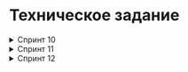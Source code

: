 # Техническое задание

<details>  
<summary>Спринт 10</summary>

В этом спринте вы начнёте с малого, но очень важного: создадите каркас Spring Boot приложения **`Filmorate`** (от англ. _film_ — «фильм» и _rate_ — «оценивать»). В дальнейшем сервис будет обогащаться новым функционалом и с каждым спринтом становиться лучше благодаря вашим знаниям о Java.

### Предварительная настройка проекта

В этом модуле вы продолжите работать с финальными проектами по тому же алгоритму, что и раньше:

- Для каждого финального задания спринта создаётся отдельная ветка, в которой оно реализуется.
- После реализации и локальной проверки создаётся Pull Request на слияние изменений текущей ветки задания с основной веткой проекта.
- Перед тем, как будет осуществлено слияние веток — проводится автоматическая проверка в GitHub Actions.
- Если проверка прошла успешно, то ссылку на Pull Request можно отправлять на ревью. Если при проверке были найдены ошибки, то их нужно исправить и провести повторную проверку.

В репозитории уже подготовлено начальное описание сборки в ветке `main`. Создайте новую ветку `controllers-films-users`, в ней вы будете выполнять текущее задание. Не забывайте, что репозиторий при этом должен быть публичным.

Теперь можно шаг за шагом реализовать приложение.

### Модели данных

Создайте пакет `model`. Добавьте в него два класса: `Film` и `User`. Это классы — модели данных приложения.

У `model.Film` должны быть следующие свойства:

- целочисленный идентификатор — `id`;
- название — `name`;
- описание — `description`;
- дата релиза — `releaseDate`;
- продолжительность фильма — `duration`.

Свойства `model.User`:

- целочисленный идентификатор — `id`;
- электронная почта — `email`;
- логин пользователя — `login`;
- имя для отображения — `name`;
- дата рождения — `birthday`.


<details>  
<summary>Подсказка: про аннотацию @Data</summary>

Используйте аннотацию `@Data` библиотеки Lombok — с ней будет меньше работы по созданию сущностей.
</details>  

### Хранение данных

Сейчас данные можно хранить в памяти приложения — так же, как и в случае с менеджером задач. Для этого используйте контроллер.

В следующих спринтах вы узнаете, как правильно хранить данные в долговременном хранилище, чтобы они не зависели от перезапуска приложения.

### REST-контроллеры

Создайте два класса-контроллера. `FilmController` будет обслуживать фильмы, а `UserController` — пользователей. Убедитесь, что созданные контроллеры соответствуют правилам REST.

Добавьте в классы-контроллеры эндпоинты с подходящим типом запроса для каждого из случаев.

Для `FilmController`:

- добавление фильма;
- обновление фильма;
- получение всех фильмов.

Для `UserController`:

- создание пользователя;
- обновление пользователя;
- получение списка всех пользователей.

Эндпоинты для создания и обновления данных должны также вернуть созданную или изменённую сущность.


<details>  
<summary>Подсказка: про аннотацию @RequestBody</summary>

Используйте аннотацию `@RequestBody`, чтобы создать объект из тела запроса на добавление или обновление сущности.
</details>  

### Валидация

Проверьте данные, которые приходят в запросе на добавление нового фильма или пользователя. Эти данные должны соответствовать определённым критериям.

Для `Film`:

- название не может быть пустым;
- максимальная длина описания — 200 символов;
- дата релиза — не раньше 28 декабря 1895 года;
- продолжительность фильма должна быть положительным числом.

Для `User`:

- электронная почта не может быть пустой и должна содержать символ `@`;
- логин не может быть пустым и содержать пробелы;
- имя для отображения может быть пустым — в таком случае будет использован логин;
- дата рождения не может быть в будущем.


<details>  
<summary>Подсказка: как обработать ошибки</summary>

Для обработки ошибок валидации напишите новое исключение — например, `ValidationException`.
</details>  

### Логирование

Добавьте логирование для операций, которые изменяют сущности — добавляют и обновляют их. Также логируйте причины ошибок — например, если валидация не пройдена. Это считается хорошей практикой.

<details>  
<summary>Подсказка: про логирование сообщений</summary>

Воспользуйтесь библиотекой `slf4j` для логирования и объявляйте логер для каждого класса — так будет сразу видно, где в коде выводится та или иная строка.

```Java
private final static Logger log = LoggerFactory.getLogger(Example.class); 
```

Вы также можете применить аннотацию `@Slf4j` библиотеки Lombok, чтобы не создавать логер вручную.
</details>  

### Тестирование

Добавьте unit-тесты для валидации моделей. Убедитесь, что она работает на граничных условиях.

<details>  
<summary>Подсказка: на что обратить внимание при тестировании</summary>

Проверьте, что валидация не пропускает пустые или неверно заполненные поля. Посмотрите, как контроллер реагирует на пустой запрос.
</details>  

### Проверьте себя

Так как у вашего API пока нет интерфейса, вы будете взаимодействовать с ним через веб-клиент. Мы подготовили набор тестовых данных — Postman-коллекцию. С её помощью вы сможете протестировать ваш API: [_postman.json_](https://github.com/yandex-praktikum/java-filmorate/blob/controllers-films-users/postman/sprint.json).

### Дополнительное задание*

А здесь — необязательное задание для самых смелых! Валидация, которую нужно реализовать в основном задании, — базовая. Она не покрывает всех возможных ошибок. Например, всё ещё можно создать пользователя с такой электронной почтой: `это-неправильный?эмейл@`.

В Java есть инструменты для проверки корректности различных данных. С помощью аннотаций можно задать ограничения, которые будут проверяться автоматически. Для этого добавьте в описание сборки проекта следующую зависимость.


```xml
<dependency>
  <groupId>org.springframework.boot</groupId>
  <artifactId>spring-boot-starter-validation</artifactId>
</dependency> 
```

Теперь вы можете применить аннотацию `@NotNull` к полю класса-модели для проверки на `null`, `@NotBlank` — для проверки на пустую строку, `@Email` — для проверки на соответствие формату электронного адреса. Полный список доступных аннотаций можно найти в [документации](https://docs.jboss.org/hibernate/beanvalidation/spec/2.0/api/javax/validation/constraints/package-summary.html).

Чтобы Spring не только преобразовал тело запроса в соответствующий класс, но и проверил корректность переданных данных, вместе с аннотацией `@RequestBody` нужно использовать аннотацию `@Valid`.

```Java
public createUser(@Valid @RequestBody User user) 
```
</details> 

<details>  
<summary>Спринт 11</summary>

Настало время улучшить `Filmorate`. Чтобы составлять рейтинг фильмов, нужны отзывы пользователей. А для улучшения рекомендаций по просмотру хорошо бы объединить пользователей в комьюнити.

По итогам прошлого спринта у вас получилась заготовка приложения. Программа может принимать, обновлять и возвращать пользователей и фильмы. В этот раз улучшим API приложения до соответствия REST, а также изменим архитектуру приложения с помощью внедрения зависимостей.

### Наводим порядок в репозитории

Для начала убедитесь в том, что ваши изменения за предыдущий спринт добавлены в ветку `main`. Создайте новую ветку, которая будет называться `add-friends-likes`. Название ветки важно сохранить, потому что оно влияет на запуск тестов в GitHub.


<details>  
<summary>Подсказка: про работу в Git</summary>

Для слияния веток используйте команду `merge`.
</details>

### Архитектура

Начнём с переработки архитектуры. Сейчас вся логика приложения спрятана в контроллерах — изменим это. Вынесите хранение данных о фильмах и пользователях в отдельные классы. Назовём их **хранилищами** (англ. _storage_) — так будет сразу понятно, что они делают.

- Создайте интерфейсы `FilmStorage` и `UserStorage`, в которых будут определены методы добавления, удаления и модификации объектов.
- Создайте классы `InMemoryFilmStorage` и `InMemoryUserStorage`, имплементирующие новые интерфейсы, и перенесите туда всю логику хранения, обновления и поиска объектов.
- Добавьте к `InMemoryFilmStorage` и `InMemoryUserStorage` аннотацию `@Component`, чтобы впоследствии пользоваться внедрением зависимостей и передавать хранилища сервисам.

<details>  
<summary>Подсказка: про структуру проекта</summary>

Чтобы объединить хранилища, создайте новый пакет `storage`. В нём будут только классы и интерфейсы, имеющие отношение к хранению данных. Например, `ru.yandex.filmorate.storage.film.FilmStorage`.
</details>

### Новая логика

Пока у приложения нет никакой бизнес-логики, кроме валидации сущностей. Обеспечим возможность пользователям добавлять друг друга в друзья и ставить фильмам лайки.

- Создайте `UserService`, который будет отвечать за такие операции с пользователями, как добавление в друзья, удаление из друзей, вывод списка общих друзей. Пока пользователям не надо одобрять заявки в друзья — добавляем сразу. То есть если Лена стала другом Саши, то это значит, что Саша теперь друг Лены.
- Создайте `FilmService`, который будет отвечать за операции с фильмами — добавление и удаление лайка, вывод 1010 наиболее популярных фильмов по количеству лайков. Пока пусть каждый пользователь может поставить лайк фильму только один раз.
- Добавьте к ним аннотацию `@Service` — тогда к ним можно будет получить доступ из контроллера.

<details>  
<summary>Подсказка: ещё про структуру</summary>

По аналогии с хранилищами объедините бизнес-логику в пакет `service`.
</details>


<details>  
<summary>Подсказка: про список друзей и лайки</summary>

Есть много способов хранить информацию о том, что два пользователя являются друзьями. Например, можно создать свойство `friends` в классе пользователя, которое будет содержать список его друзей. Вы можете использовать такое решение или придумать своё.

Чтобы обеспечить уникальность значения (нельзя добавить одного человека в друзья дважды), проще всего использовать для хранения `Set<Long>` c id друзей. Таким же образом можно обеспечить условие «один пользователь — один лайк» для оценки фильмов.
</details>


### Зависимости

Переделайте код в контроллерах, сервисах и хранилищах под использование внедрения зависимостей.

- Используйте аннотации `@Service`, `@Component`, `@Autowired`. Внедряйте зависимости через конструкторы классов.
- Классы-сервисы должны иметь доступ к классам-хранилищам. Убедитесь, что сервисы зависят от интерфейсов классов-хранилищ, а не их реализаций. Таким образом в будущем будет проще добавлять и использовать новые реализации с другим типом хранения данных.
- Сервисы должны быть внедрены в соответствующие контроллеры.

<details>  
<summary>Подсказка: @Service vs @Component</summary>

`@Component` — аннотация, которая определяет класс как управляемый Spring. Такой класс будет добавлен в контекст приложения при сканировании. `@Service` не отличается по поведению, но обозначает более узкий спектр классов — такие, которые содержат в себе бизнес-логику и, как правило, не хранят состояние.
</details>

### Полный REST

Дальше стоит заняться контроллерами и довести API до соответствия REST.

- С помощью аннотации `@PathVariable` добавьте возможность получать каждый фильм и данные о пользователях по их уникальному идентификатору: `GET .../users/{id}`.
- Добавьте методы, позволяющие пользователям добавлять друг друга в друзья, получать список общих друзей и лайкать фильмы. Проверьте, что все они работают корректно.
  - `PUT /users/{id}/friends/{friendId}` — добавление в друзья.
  - `DELETE /users/{id}/friends/{friendId}` — удаление из друзей.
  - `GET /users/{id}/friends` — возвращаем список пользователей, являющихся его друзьями.
  - `GET /users/{id}/friends/common/{otherId}` — список друзей, общих с другим пользователем.
  - `PUT /films/{id}/like/{userId}` — пользователь ставит лайк фильму.
  - `DELETE /films/{id}/like/{userId}` — пользователь удаляет лайк.
  - `GET /films/popular?count={count}` — возвращает список из первых `count` фильмов по количеству лайков. Если значение параметра `count` не задано, верните первые 1010.
- Убедитесь, что ваше приложение возвращает корректные HTTP-коды:
  - 400400 — если ошибка валидации: `ValidationException`;
  - 404404 — для всех ситуаций, если искомый объект не найден;
  - 500500 — если возникло исключение.

<details>  
<summary>Подсказка</summary>

Настройте`ExceptionHandler` для централизованной обработки ошибок.
</details>

### Дополнительное логирование

Разработка любого приложения не застрахована от ошибок. Синтаксические ошибки поможет обнаружить компилятор, а вот логические обнаружить намного сложнее.

В процессе проектирования и написания кода приложения учтите места, в которых будет разумно добавить отладочные сообщения. Это поможет разобраться с возможными ошибками и другими проявлениями некорректной реализации.

Также подключите к проекту дополнительный стартер:

```XML
<dependency>
  <groupId>org.zalando</groupId>
  <artifactId>logbook-spring-boot-starter</artifactId>
  <version>3.7.2</version>
</dependency>
```

Этот стартер интегрирует в Spring Framework [библиотеку Logbook](https://github.com/zalando/logbook). Она будет выводить в лог информацию об HTTP-запросах и ответах.

Кроме подключения внешней зависимости, нужно настроить уровень логера, который ответственен за вывод деталей об HTTP-сообщениях. Для этого добавьте в конфигурационный файл следующее свойство:

```XML
logging.level.org.zalando.logbook: TRACE
```

Теперь библиотека будет выводить в лог информацию о деталях запроса и ответа в формате JSON.

<details>  
<summary>Подробнее о том, как будет выглядеть вывод с Logbook</summary>
Пример вывода:

```LOG
2024-04-05T12:38:04.538+03:00 TRACE 6562 --- [nio-8080-exec-2] org.zalando.logbook.Logbook              : {"origin":"remote","type":"request","correlation":"a20d8031dc76768d","protocol":"HTTP/1.1","remote":"0:0:0:0:0:0:0:1","method":"POST","uri":"http://localhost:8080/users","host":"localhost","path":"/users","scheme":"http","port":"8080","headers":{"accept":["*/*"],"accept-encoding":["gzip, deflate, br"],"cache-control":["no-cache"],"connection":["keep-alive"],"content-length":["143"],"content-type":["application/json"],"host":["localhost:8080"],"postman-token":["ae7d451b-ad84-4862-92f1-196c6908cdf0"],"user-agent":["PostmanRuntime/7.37.0"]},"body":{"email":"vasilii.pupkin@practicum.ru","name":"Василий Пупкин","login":"pumpkin","birthday":"1986-08-20"}}
2024-04-05T12:38:04.646+03:00 TRACE 6562 --- [nio-8080-exec-2] org.zalando.logbook.Logbook              : {"origin":"local","type":"response","correlation":"a20d8031dc76768d","duration":137,"protocol":"HTTP/1.1","status":200,"headers":{"Connection":["keep-alive"],"Content-Type":["application/json"],"Date":["Fri, 05 Apr 2024 09:38:04 GMT"],"Keep-Alive":["timeout=60"],"Transfer-Encoding":["chunked"]},"body":{"id":1,"email":"vasilii.pupkin@practicum.ru","login":"pumpkin","name":"Василий Пупкин","birthday":"1986-08-20"}}
```

Основные поля:

- в `type` находится тип лога — `request` для запроса или `response` для ответа;
- в `headers` — заголовки запроса/ответа;
- в `body` — тело запроса/ответа.

Входящий запрос:

- в `method` — HTTP-метод запроса;
- в `uri` — URI запроса, по которому был вызван метод;
- в `path` — путь запроса.

Ответ:

- в `duration` — время продолжительности ответа (в миллисекундах);
- в `status` — HTTP-статус ответа.
</details>

### Тестирование

Убедитесь, что приложение работает, — протестируйте его с помощью Postman: [postman.json](https://github.com/yandex-praktikum/java-filmorate/blob/add-friends-likes/postman/sprint.json).
</details>

<details>  
<summary>Спринт 12</summary>

<details>  
<summary>Промежуточное задание</summary>

# Техническое задание

Спроектировать базу данных для проекта, основываясь на уже существующей функциональности.

<details>  
<summary>Описание таблиц базы данных фильмотеки</summary>


## Таблица `films` (Фильмы)

- `film_id` - уникальный идентификатор фильма (автоинкремент)

- `name` - название фильма (обязательное поле)

- `description` - описание фильма (максимум 200 символов)

- `releaseDate` - дата выхода фильма

- `duration` - длительность фильма в минутах

- `rating` - рейтинг фильма (внешний ключ на таблицу ratings)


## Таблица `users` (Пользователи)

- `user_id` - уникальный идентификатор пользователя (автоинкремент)

- `email` - электронная почта пользователя (уникальное, обязательное поле)

- `login` - логин пользователя (уникальное, обязательное поле)

- `name` - имя пользователя (обязательное поле)

- `birthday` - дата рождения пользователя


## Таблица `likes` (Лайки)

- `like_id` - уникальный идентификатор лайка (автоинкремент)

- `user_id` - идентификатор пользователя (внешний ключ на users)

- `film_id` - идентификатор фильма (внешний ключ на films)


## Таблица `friendships` (Дружба)

- `id` - уникальный идентификатор дружбы (автоинкремент)

- `user_id` - идентификатор пользователя (внешний ключ на users)

- `friend_id` - идентификатор друга (внешний ключ на users)


## Таблица `genres` (Жанры)

- `genre_id` - уникальный идентификатор жанра (автоинкремент)

- `name` - название жанра (уникальное, обязательное поле)


## Таблица `film_genres` (Жанры фильмов)

- `id` - уникальный идентификатор записи (автоинкремент)

- `genre_id` - идентификатор жанра (внешний ключ на genres)

- `film_id` - идентификатор фильма (внешний ключ на films)


## Таблица `ratings` (Рейтинги)

- `id` - уникальный идентификатор рейтинга (автоинкремент)

- `name` - название рейтинга (уникальное, обязательное поле)
</details>  


<details>  
<summary>Структура БД</summary>


  ```sql
  
  Table films {
  
    film_id serial [primary key]
  
    name varchar [not null]
  
    description char(200)
  
    releaseDate date
  
    duration integer
  
    rating integer
  
  }
  
    
  
  Table users {
  
    user_id serial [primary key]
  
    email varchar [not null, unique]
  
    login varchar [not null, unique]
  
    name varchar [not null]
  
    birthday date
  
  }
  
    
  
  Table likes {
  
    like_id serial [primary key]
  
    user_id integer [not null]
  
    film_id integer [not null]
  
  }
  
    
  
  Table friendships {
  
    id serial [primary key]
  
    user_id integer [not null]
  
    friend_id integer [not null]
  
  }
  
    
  
  Table genres {
  
    genre_id serial [primary key]
  
    name varchar [not null, unique]
  
  }
  
    
  
  Table film_genres {
  
    id serial [primary key]
  
    genre_id integer [not null]
  
    film_id integer [not null]
  
  }
  
    
  
  Table ratings {
  
    id serial [primary key]
  
    name varchar [not null, unique]
  
  }
  
    
  
  Ref: films.rating > ratings.id
  
    
  
  Ref: likes.user_id > users.user_id
  
  Ref: likes.film_id > films.film_id
  
    
  
  Ref: friendships.user_id > users.user_id
  
  Ref: friendships.friend_id > users.user_id
  
    
  
  Ref: film_genres.genre_id > genres.genre_id
  
  Ref: film_genres.film_id > films.film_id
  ```

</details>  

<details>  
<summary>Создание таблиц</summary>

```sql

CREATE TABLE ratings (
    id SERIAL PRIMARY KEY,
    name VARCHAR NOT NULL UNIQUE
);

CREATE TABLE users (
    user_id SERIAL PRIMARY KEY,
    email VARCHAR NOT NULL UNIQUE,
    login VARCHAR NOT NULL UNIQUE,
    name VARCHAR NOT NULL,
    birthday DATE
);

CREATE TABLE films (
    film_id SERIAL PRIMARY KEY,
    name VARCHAR NOT NULL,
    description CHAR(200),
    releaseDate DATE,
    duration INTEGER,
    rating INTEGER,
    CONSTRAINT fk_rating FOREIGN KEY (rating) REFERENCES ratings(id) ON DELETE SET NULL
);

CREATE TABLE genres (
    genre_id SERIAL PRIMARY KEY,
    name VARCHAR NOT NULL UNIQUE
);

CREATE TABLE likes (
    like_id SERIAL PRIMARY KEY,
    user_id INTEGER NOT NULL,
    film_id INTEGER NOT NULL,
    CONSTRAINT fk_user FOREIGN KEY (user_id) REFERENCES users(user_id) ON DELETE CASCADE,
    CONSTRAINT fk_film FOREIGN KEY (film_id) REFERENCES films(film_id) ON DELETE CASCADE
);

CREATE TABLE friendships (
    id SERIAL PRIMARY KEY,
    user_id INTEGER NOT NULL,
    friend_id INTEGER NOT NULL,
    CONSTRAINT fk_user1 FOREIGN KEY (user_id) REFERENCES users(user_id) ON DELETE CASCADE,
    CONSTRAINT fk_user2 FOREIGN KEY (friend_id) REFERENCES users(user_id) ON DELETE CASCADE
);

CREATE TABLE film_genres (
    id SERIAL PRIMARY KEY,
    genre_id INTEGER NOT NULL,
    film_id INTEGER NOT NULL,
    CONSTRAINT fk_genre FOREIGN KEY (genre_id) REFERENCES genres(genre_id) ON DELETE CASCADE,
    CONSTRAINT fk_film_genre FOREIGN KEY (film_id) REFERENCES films(film_id) ON DELETE CASCADE
);
```

</details>  
<details>  
<summary>ER Diagramma</summary>

![er-diag.png](src/img/er-diag.png)
</details>
</details>
</details>  